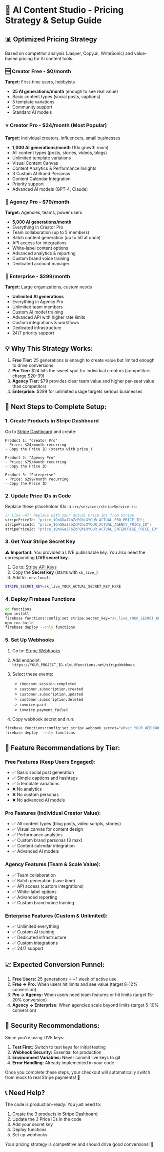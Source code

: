 # 🎯 AI Content Studio - Pricing Strategy & Setup Guide

## 📊 **Optimized Pricing Strategy**

Based on competitor analysis (Jasper, Copy.ai, WriteSonic) and value-based pricing for AI content tools:

### 🆓 **Creator Free** - $0/month

**Target:** First-time users, hobbyists

- **25 AI generations/month** (enough to see real value)
- Basic content types (social posts, captions)
- 5 template variations
- Community support
- Standard AI models

### ⭐ **Creator Pro** - $24/month (Most Popular)

**Target:** Individual creators, influencers, small businesses

- **1,000 AI generations/month** (10x growth room)
- All content types (posts, stories, videos, blogs)
- Unlimited template variations
- Visual Content Canvas
- Content Analytics & Performance Insights
- 3 Custom AI Brand Personas
- Content Calendar Integration
- Priority support
- Advanced AI models (GPT-4, Claude)

### 🚀 **Agency Pro** - $79/month

**Target:** Agencies, teams, power users

- **5,000 AI generations/month**
- Everything in Creator Pro
- Team collaboration (up to 5 members)
- Batch content generation (up to 50 at once)
- API access for integrations
- White-label content options
- Advanced analytics & reporting
- Custom brand voice training
- Dedicated account manager

### 🏢 **Enterprise** - $299/month

**Target:** Large organizations, custom needs

- **Unlimited AI generations**
- Everything in Agency Pro
- Unlimited team members
- Custom AI model training
- Advanced API with higher rate limits
- Custom integrations & workflows
- Dedicated infrastructure
- 24/7 priority support

## 💡 **Why This Strategy Works:**

1. **Free Tier:** 25 generations is enough to create value but limited enough to drive conversions
2. **Pro Tier:** $24 hits the sweet spot for individual creators (competitors charge $20-39)
3. **Agency Tier:** $79 provides clear team value and higher per-seat value than competitors
4. **Enterprise:** $299 for unlimited usage targets serious businesses

## 🔧 **Next Steps to Complete Setup:**

### 1. Create Products in Stripe Dashboard

Go to [Stripe Dashboard](https://dashboard.stripe.com/products) and create:

```
Product 1: "Creator Pro"
- Price: $24/month recurring
- Copy the Price ID (starts with price_)

Product 2: "Agency Pro"
- Price: $79/month recurring
- Copy the Price ID

Product 3: "Enterprise"
- Price: $299/month recurring
- Copy the Price ID
```

### 2. Update Price IDs in Code

Replace these placeholder IDs in `src/services/stripeService.ts`:

```typescript
// Line ~47: Replace with your actual Price IDs from Stripe
stripePriceId: "price_1QnGGaJ7bZcPQhiXYOUR_ACTUAL_PRO_PRICE_ID";
stripePriceId: "price_1QnGGaJ7bZcPQhiXYOUR_ACTUAL_AGENCY_PRICE_ID";
stripePriceId: "price_1QnGGaJ7bZcPQhiXYOUR_ACTUAL_ENTERPRISE_PRICE_ID";
```

### 3. Get Your Stripe Secret Key

⚠️ **Important:** You provided a LIVE publishable key. You also need the corresponding **LIVE secret key**.

1. Go to: [Stripe API Keys](https://dashboard.stripe.com/apikeys)
2. Copy the **Secret key** (starts with `sk_live_`)
3. Add to `.env.local`:

```bash
STRIPE_SECRET_KEY=sk_live_YOUR_ACTUAL_SECRET_KEY_HERE
```

### 4. Deploy Firebase Functions

```bash
cd functions
npm install
firebase functions:config:set stripe.secret_key="sk_live_YOUR_SECRET_KEY"
npm run build
firebase deploy --only functions
```

### 5. Set Up Webhooks

1. Go to: [Stripe Webhooks](https://dashboard.stripe.com/webhooks)
2. Add endpoint: `https://YOUR_PROJECT_ID.cloudfunctions.net/stripeWebhook`
3. Select these events:

   - `checkout.session.completed`
   - `customer.subscription.created`
   - `customer.subscription.updated`
   - `customer.subscription.deleted`
   - `invoice.paid`
   - `invoice.payment_failed`

4. Copy webhook secret and run:

```bash
firebase functions:config:set stripe.webhook_secret="whsec_YOUR_WEBHOOK_SECRET"
firebase deploy --only functions
```

## 🎨 **Feature Recommendations by Tier:**

### Free Features (Keep Users Engaged):

- ✅ Basic social post generation
- ✅ Simple captions and hashtags
- ✅ 5 template variations
- ❌ No analytics
- ❌ No custom personas
- ❌ No advanced AI models

### Pro Features (Individual Creator Value):

- ✅ All content types (blog posts, video scripts, stories)
- ✅ Visual canvas for content design
- ✅ Performance analytics
- ✅ Custom brand personas (3 max)
- ✅ Content calendar integration
- ✅ Advanced AI models

### Agency Features (Team & Scale Value):

- ✅ Team collaboration
- ✅ Batch generation (save time)
- ✅ API access (custom integrations)
- ✅ White-label options
- ✅ Advanced reporting
- ✅ Custom brand voice training

### Enterprise Features (Custom & Unlimited):

- ✅ Unlimited everything
- ✅ Custom AI training
- ✅ Dedicated infrastructure
- ✅ Custom integrations
- ✅ 24/7 support

## 📈 **Expected Conversion Funnel:**

1. **Free Users:** 25 generations = ~1 week of active use
2. **Free → Pro:** When users hit limits and see value (target 8-12% conversion)
3. **Pro → Agency:** When users need team features or hit limits (target 15-20% conversion)
4. **Agency → Enterprise:** When agencies scale beyond limits (target 5-10% conversion)

## 🚨 **Security Recommendations:**

Since you're using LIVE keys:

1. **Test First:** Switch to test keys for initial testing
2. **Webhook Security:** Essential for production
3. **Environment Variables:** Never commit live keys to git
4. **Error Handling:** Already implemented in your code

Once you complete these steps, your checkout will automatically switch from mock to real Stripe payments! 🚀

## 📞 **Need Help?**

The code is production-ready. You just need to:

1. Create the 3 products in Stripe Dashboard
2. Update the 3 Price IDs in the code
3. Add your secret key
4. Deploy functions
5. Set up webhooks

Your pricing strategy is competitive and should drive good conversions! 💪
